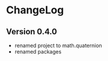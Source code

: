 ChangeLog
=========

Version 0.4.0
-------------
* renamed project to math.quaternion
* renamed packages
